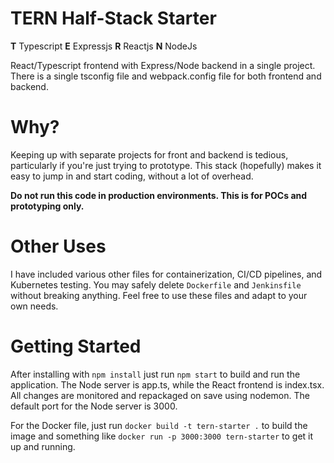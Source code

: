 ﻿# TERN Half-Stack Starter
**T** Typescript
**E** Expressjs
**R** Reactjs
**N** NodeJs

React/Typescript frontend with Express/Node backend in a single project. There is a single tsconfig file and webpack.config file for both frontend and backend.



# Why?
Keeping up with separate projects for front and backend is tedious, particularly if you're just trying to prototype. 
This stack (hopefully) makes it easy to jump in and start coding, without a lot of overhead.

**Do not run this code in production environments. This is for POCs and prototyping only.**

# Other Uses
I have included various other files for containerization, CI/CD pipelines, and Kubernetes testing. You may safely delete `Dockerfile` and `Jenkinsfile` without breaking anything. Feel free to use these files and adapt to your own needs.

# Getting Started
After installing with `npm install` just run
`npm start`
to build and run the application. The Node server is app.ts, while the React frontend is index.tsx. All changes are monitored and repackaged on save using nodemon. The default port for the Node server is 3000. 

For the Docker file, just run `docker build -t tern-starter .` to build the image and something like `docker run -p 3000:3000 tern-starter` to get it up and running.